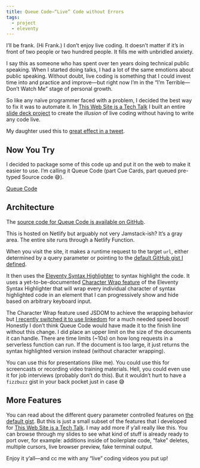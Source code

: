 ```yaml
---
title: Queue Code—“Live” Code without Errors
tags:
  - project
  - eleventy
---
```

I’ll be frank. (Hi Frank.) I don’t enjoy live coding. It doesn’t matter if it’s in front of two people or two hundred people. It fills me with unbridled anxiety.

I say this as someone who has spent over ten years doing technical public speaking. When I started doing talks, I had a lot of the same emotions about public speaking. Without doubt, live coding is something that I could invest time into and practice and improve—but right now I’m in the “I’m Terrible—Don’t Watch Me” stage of personal growth.

So like any naïve programmer faced with a problem, I decided the best way to fix it was to automate it. In [This Web Site is a Tech Talk](/web/this-website-is-a-tech-talk/) I built an entire [slide deck project](https://github.com/zachleat/this-website-is-a-tech-talk) to create the _illusion_ of live coding without having to write any code live.

My daughter used this to [great effect in a tweet](https://twitter.com/zachleat/status/1365786974813093896).

## Now You Try

I decided to package some of this code up and put it on the web to make it easier to use. I’m calling it Queue Code (part Cue Cards, part queued pre-typed Source code 😅).

<p class="primarylink"><a href="https://queuecode.zachleat.dev/">Queue Code</a></p>

## Architecture

The [source code for Queue Code is available on GitHub](https://github.com/zachleat/queue-code).

This is hosted on Netlify but arguably not very Jamstack-ish? It’s a gray area. The entire site runs through a Netlify Function.

When you visit the site, it makes a runtime request to the target `url`, either determined by a query parameter or pointing to the [default GitHub gist I defined](https://gist.github.com/zachleat/542f1d15c2061fc3cf4c0bc30c3b9bac/).

It then uses the [Eleventy Syntax Highlighter](https://www.11ty.dev/docs/plugins/syntaxhighlight/) to syntax highlight the code. It uses a yet-to-be-documented [Character Wrap feature](https://github.com/zachleat/queue-code/blob/52fbc3418e29547866dbdf48f6c63a324e823f86/netlify/functions/highlight.js#L81) of the Eleventy Syntax Highlighter that will wrap every individual character of syntax highlighted code in an element that I can progressively show and hide based on arbitrary keyboard input.

The Character Wrap feature used JSDOM to achieve the wrapping behavior but [I recently switched it to use linkedom](https://twitter.com/zachleat/status/1368246686578077705) for a much needed speed boost! Honestly I don’t think Queue Code would have made it to the finish line without this change. I did place an upper limit on the size of the documents it can handle. There are time limits (~10s) on how long requests in a serverless function can run. If the document is too large, it just returns the syntax highlighted version instead (without character wrapping).

You can use this for presentations (like me). You could use this for screencasts or recording video training materials. Hell, you could even use it for job interviews (probably don’t do this). But it wouldn’t hurt to have a `fizzbuzz` gist in your back pocket just in case 😅

## More Features

You can read about the different query parameter controlled features on [the default gist](https://queuecode.zachleat.dev/). But this is just a small subset of the features that I developed for [This Web Site is a Tech Talk](/web/this-website-is-a-tech-talk/). I may add more if y’all really like this. You can browse through my slides to see what kind of stuff is already ready to port over, for example: additions inside of boilerplate code, “fake” deletes, multiple cursors, live browser preview, fake terminal output.

Enjoy it y’all—and cc me with any “live” coding videos you put up!